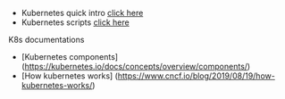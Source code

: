 
- Kubernetes quick intro [click here](https://github.com/e2eSolutionArchitect/KEDB/blob/main/kubernetes/k8s-quick-intro.md)
- Kubernetes scripts [click here](https://github.com/e2eSolutionArchitect/scripts/tree/main/kubernetes)

K8s documentations
- [Kubernetes components] (https://kubernetes.io/docs/concepts/overview/components/)
- [How kubernetes works] (https://www.cncf.io/blog/2019/08/19/how-kubernetes-works/)
